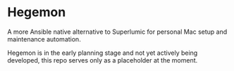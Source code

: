 # Hegemon

A more Ansible native alternative to Superlumic for personal Mac setup and maintenance automation.

Hegemon is in the early planning stage and not yet actively being developed, this repo serves only as a placeholder at the moment.